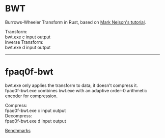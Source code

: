 # BWT

Burrows-Wheeler Transform in Rust, based on [Mark Nelson's tutorial](https://marknelson.us/posts/1996/09/01/bwt.html).<br>

Transform:<br>
bwt.exe c input output<br>
Inverse Transform:<br>
bwt.exe d input output<br>

<hr>

# fpaq0f-bwt

bwt.exe only applies the transform to data, it doesn't compress it.<br> 
fpaq0f-bwt.exe combines bwt.exe with an adaptive order-0 arithmetic encoder for compression.<br>

Compress:<br>
fpaq0f-bwt.exe c input output<br>
Decompress:<br>
fpaq0f-bwt.exe d input output<br>

[Benchmarks](https://sheet.zoho.com/sheet/open/1pcxk88776ef2c512445c948bee21dcbbdba5?sheet=Sheet1&range=A1)
